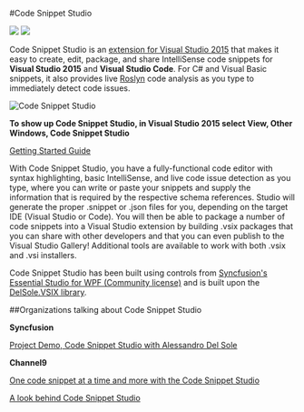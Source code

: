 #Code Snippet Studio

![](https://img.shields.io/badge/release-stable-brightgreen.svg)
[![](https://img.shields.io/badge/download-7.5k-blue.svg)](https://visualstudiogallery.msdn.microsoft.com/803e021c-fce2-4637-a05d-bb078cffc492)

Code Snippet Studio is an [extension for Visual Studio 2015](https://visualstudiogallery.msdn.microsoft.com/803e021c-fce2-4637-a05d-bb078cffc492) that makes it easy to create, edit, package, and share IntelliSense code snippets for **Visual Studio 2015** and **Visual Studio Code**. For C# and Visual Basic snippets, it also provides live [Roslyn](https://github.com/dotnet/roslyn) code analysis as you type to immediately detect code issues.

![Code Snippet Studio](http://community.visual-basic.it/images/community_visual-basic_it/alessandro/184/o_CodeSnippetStudio.gif)

**To show up Code Snippet Studio, in Visual Studio 2015 select View, Other Windows, Code Snippet Studio**

[Getting Started Guide](https://github.com/AlessandroDelSole/CodeSnippetStudio/blob/master/CodeSnippetStudio_StandAlone/Assets/Code_Snippet_Studio_User_Guide.pdf)

With Code Snippet Studio, you have a fully-functional code editor with syntax highlighting, basic IntelliSense, and live code issue detection as you type, where you can write or paste your snippets and supply the information that is required by the respective schema references. Studio will generate the proper .snippet or .json files for you, depending on the target IDE (Visual Studio or Code). You will then be able to package a number of code snippets into a Visual Studio extension by building .vsix packages that you can share with other developers and that you can even publish to the Visual Studio Gallery! Additional tools are available to work with both .vsix and .vsi installers.

Code Snippet Studio has been built using controls from [Syncfusion's Essential Studio for WPF (Community license)](https://www.syncfusion.com/products/communitylicense) and is built upon the [DelSole.VSIX library](https://github.com/AlessandroDelSole/delsolevsix).

##Organizations talking about Code Snippet Studio


**Syncfusion**

[Project Demo, Code Snippet Studio with Alessandro Del Sole](https://youtu.be/-CFddNqV6AU)

**Channel9**

[One code snippet at a time and more with the Code Snippet Studio](https://channel9.msdn.com/coding4fun/blog/One-code-snippet-at-a-time-and-more-with-the-Code-Snippet-Studio)

[A look behind Code Snippet Studio](https://channel9.msdn.com/coding4fun/blog/A-Look-Behind-Code-Snippet-Studio)
